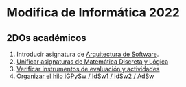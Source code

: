 #  Modifica de Informática 2022

## 2DOs académicos

1. Introducir asignatura de [Arquitectura de Software](./AdSw.md).
1. [Unificar asignaturas de Matemática Discreta y Lógica](./unificarMDisLog.md)
1. [Verificar instrumentos de evaluación y actividades](./evaluacionesInformatica.md)
1. [Organizar el hilo iGPySw / IdSw1 / IdSw2 / AdSw](./organizarHilo.md)

